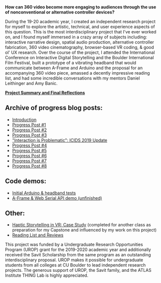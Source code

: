 **How can 360 video become more engaging to audiences through the use of nonconventional or alternative controller devices?**

During the 19-20 academic year, I created an independent research project for myself to explore the artistic, technical, and user experience aspects of this question. This is the most interdisciplinary project that I've ever worked on, and I found myself immersed in a crazy array of subjects including: interactive narrative design, spatial audio production, alternative controller fabrication, 360 video cinematography, browser-based VR coding, & good ol' UX research. Over the course of the project, I attended the International Conference on Interactive Digital Storytelling and the Boulder International Film Festival, built a prototype of a vibrating headband that would communicate between A-Frame and Arduino and the proposal for an accompanying 360 video piece, amassed a decently impressive reading list, and had some incredible conversations with my mentors Daniel Leithinger and Amy Banic. 

**[Project Summary and Final Reflections](./hapticmotifs/hmppfinal.md)**

## Archive of progress blog posts:

* [Introduction](./hapticmotifs/hmpp0.md)
* [Progress Post #1](./hapticmotifs/hmpp1.md)
* [Progress Post #2](./hapticmotifs/hmpp2.md)
* [Progress Post #3](./hapticmotifs/hmpp3.md)
* ["Interaction is Problematic": ICIDS 2019 Update](./hapticmotifs/hmppicids.md)
* [Progress Post #4](./hapticmotifs/hmpp4.md)
* [Progress Post #5](./hapticmotifs/hmpp5.md)
* [Progress Post #6](./hapticmotifs/hmpp6.md)
* [Progress Post #7](./hapticmotifs/hmpp7.md)
* [Progress Post #8](./hapticmotifs/hmpp8.md)

## Code demos:
* [Initial Arduino & headband tests](./hapticmotifs/hmpp6.md)
* [A-Frame & Web Serial API demo (unfinished)](https://github.com/tiny-martian/tiny-martian.github.io/tree/master/haptic-motifs)

## Other:

* [Haptic Storytelling in VR: Case Study](https://docs.google.com/document/d/1DYNdV5aFa_ElzzqfPAxN3j14DIxeCL8B87GQLjYEYuQ/edit?usp=sharing) (completed for another class as preparation for my Capstone and influenced by my work on this project)
* [Reading List and Reviews](./hapticmotifs/hmrr.md)

This project was funded by a Undergraduate Research Opportunities Program (UROP) grant for the 2019-2020 academic year and additionally received the Savit Scholarship from the same program as an outstanding interdisciplinary proposal. UROP makes it possible for undergraduate students from all colleges at CU Boulder to lead independent research projects. The generous support of UROP, the Savit family, and the ATLAS Institute THING Lab is highly appreciated.
